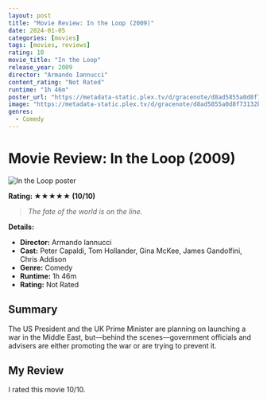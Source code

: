 ```yaml
---
layout: post
title: "Movie Review: In the Loop (2009)"
date: 2024-01-05
categories: [movies]
tags: [movies, reviews]
rating: 10
movie_title: "In the Loop"
release_year: 2009
director: "Armando Iannucci"
content_rating: "Not Rated"
runtime: "1h 46m"
poster_url: "https://metadata-static.plex.tv/d/gracenote/d8ad5855a0d8f73132bc7701ef7592e8.jpg"
image: "https://metadata-static.plex.tv/d/gracenote/d8ad5855a0d8f73132bc7701ef7592e8.jpg"
genres: 
  - Comedy
---
```


# Movie Review: In the Loop (2009)


<div class="movie-poster">
  <img src="https://metadata-static.plex.tv/d/gracenote/d8ad5855a0d8f73132bc7701ef7592e8.jpg" alt="In the Loop poster" />
</div>


**Rating: ★★★★★ (10/10)**


> *The fate of the world is on the line.*


**Details:**
- **Director:** Armando Iannucci
- **Cast:** Peter Capaldi, Tom Hollander, Gina McKee, James Gandolfini, Chris Addison
- **Genre:** Comedy
- **Runtime:** 1h 46m
- **Rating:** Not Rated

## Summary

The US President and the UK Prime Minister are planning on launching a war in the Middle East, but—behind the scenes—government officials and advisers are either promoting the war or are trying to prevent it.

## My Review

I rated this movie 10/10.


